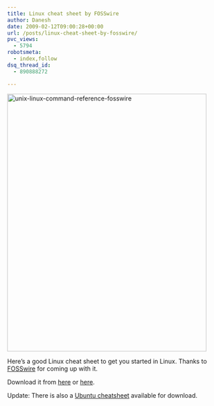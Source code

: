 ```yaml
---
title: Linux cheat sheet by FOSSwire
author: Danesh
date: 2009-02-12T09:00:28+00:00
url: /posts/linux-cheat-sheet-by-fosswire/
pvc_views:
  - 5794
robotsmeta:
  - index,follow
dsq_thread_id:
  - 890888272

---
```

[<img loading="lazy" class="alignnone size-full wp-image-1258" title="unix-linux-command-reference-fosswire" src="/wp-content/uploads/2009/02/unix-linux-command-reference-fosswire.png" alt="unix-linux-command-reference-fosswire" width="460" height="595" />][1]

Here&#8217;s a good Linux cheat sheet to get you started in Linux. Thanks to [FOSSwire][2] for coming up with it.

Download it from [here][2] or [here][3].

Update: There is also a [Ubuntu cheatsheet][4] available for download.

 [1]: http://www.docstoc.com/docs/4280138/Unix-Linux-Command-Reference-FOSSwire
 [2]: http://fosswire.com/2007/08/02/unixlinux-command-cheat-sheet/
 [3]: http://www.docstoc.com/docs/DownloadDoc.aspx?doc_id=4249576
 [4]: /posts/ubuntu-cheat-sheet-by-fosswire/